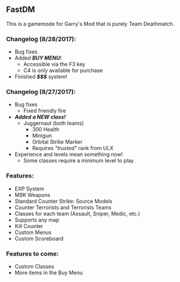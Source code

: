 ## FastDM
This is a gamemode for Garry's Mod that is purely Team Deathmatch.

### Changelog (8/28/2017):
- Bug fixes
- Added **_BUY MENU_**!
  - Accessible via the F3 key
  - C4 is only available for purchase
- Finished **_$$$_** system!

### Changelog (8/27/2017):
- Bug fixes
  - Fixed friendly fire
- **_Added a NEW class!_**
  - Juggernaut (both teams)
    - 300 Health
    - Minigun
    - Orbital Strike Marker
    - Requires *"trusted"* rank from ULX
- Experience and levels mean something now!
  - Some classes require a minimum level to play

### Features:
- EXP System
- M9K Weapons
- Standard Counter Strike: Source Models
- Counter Terrorists and Terrorists Teams
- Classes for each team (Assault, Sniper, Medic, etc.)
- Supports any map
- Kill Counter
- Custom Menus
- Custom Scoreboard

### Features to come:
- Custom Classes
- More items in the Buy Menu
